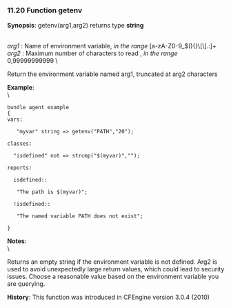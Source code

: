 ### 11.20 Function getenv

**Synopsis**: getenv(arg1,arg2) returns type **string**

\
 *arg1* : Name of environment variable, *in the range*
[a-zA-Z0-9\_\$(){}\\[\\].:]+ \
 *arg2* : Maximum number of characters to read , *in the range*
0,99999999999 \

Return the environment variable named arg1, truncated at arg2 characters

**Example**:\
 \

    bundle agent example
    {
    vars:

       "myvar" string => getenv("PATH","20");

    classes:

      "isdefined" not => strcmp("$(myvar)","");

    reports:

      isdefined::

       "The path is $(myvar)";

      !isdefined::

       "The named variable PATH does not exist";

    }

**Notes**:\
 \

Returns an empty string if the environment variable is not defined. Arg2
is used to avoid unexpectedly large return values, which could lead to
security issues. Choose a reasonable value based on the environment
variable you are querying.

**History**: This function was introduced in CFEngine version 3.0.4
(2010)
